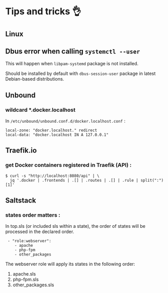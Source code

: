 # Tips and tricks 👌

## Linux

## Dbus error when calling `systemctl --user`

This will happen when `libpam-systemd` package is not installed.

Should be installed by default with `dbus-session-user` package in latest
Debian-based distributions.

## Unbound

### wildcard *.docker.localhost

In `/etc/unbound/unbound.conf.d/docker.localhost.conf` :

```
local-zone: "docker.localhost." redirect
local-data: "docker.localhost IN A 127.0.0.1"
```

## Traefik.io

### get Docker containers registered in Traefik (API) :

```shell
$ curl -s "http://localhost:8080/api" | \
  jq '.docker | .frontends | .[] | .routes | .[] | .rule | split(":")[1]'
```


## Saltstack

### states order matters :

In top.sls (or included sls within a state), the order of states will be
processed in the declared order.

```sls
 - "role:webserver":
    - apache
    - php-fpm
    - other_packages
```

The webserver role will apply its states in the following order:
1. apache.sls
2. php-fpm.sls
3. other_packages.sls
